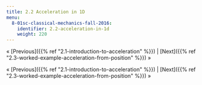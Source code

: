 ```yaml
---
title: 2.2 Acceleration in 1D
menu:
  8-01sc-classical-mechanics-fall-2016:
    identifier: 2.2-acceleration-in-1d
    weight: 220
---
```

« [Previous]({{% ref "2.1-introduction-to-acceleration" %}}) | [Next]({{% ref "2.3-worked-example-acceleration-from-position" %}}) »

« [Previous]({{% ref "2.1-introduction-to-acceleration" %}}) | [Next]({{% ref "2.3-worked-example-acceleration-from-position" %}}) »